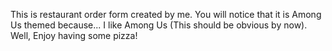 This is restaurant order form created by me. You will notice that it is Among Us themed because... I like Among Us (This should be obvious by now). Well, Enjoy having some pizza!
